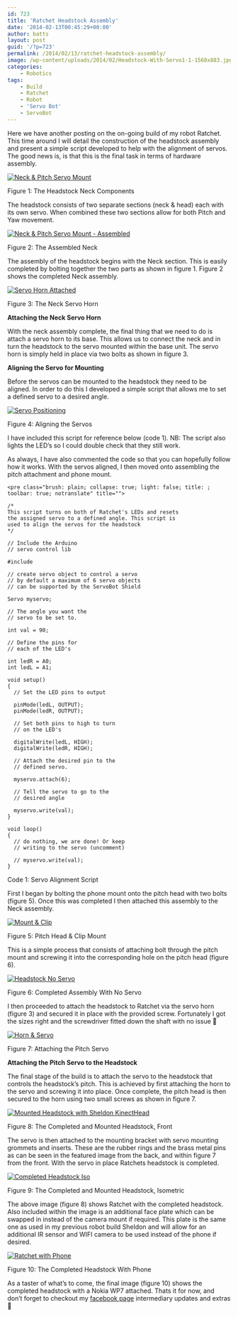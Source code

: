 ```yaml
---
id: 723
title: 'Ratchet Headstock Assembly'
date: '2014-02-13T00:45:29+00:00'
author: batts
layout: post
guid: '/?p=723'
permalink: /2014/02/13/ratchet-headstock-assembly/
image: /wp-content/uploads/2014/02/Headstock-With-Servo1-1-1568x883.jpg
categories:
    - Robotics
tags:
    - Build
    - Ratchet
    - Robot
    - 'Servo Bot'
    - ServoBot
---
```


Here we have another posting on the on-going build of my robot Ratchet. This time around I will detail the construction of the headstock assembly and present a simple script developed to help with the alignment of servos. The good news is, is that this is the final task in terms of hardware assembly.

[![Neck & Pitch Servo Mount](/wp-content/uploads/2014/02/Neck-Pitch-Servo-Mount-1024x576.jpg)](/wp-content/uploads/2014/02/Neck-Pitch-Servo-Mount.jpg)

<span class="caption">Figure 1: The Headstock Neck Components</span>

The headstock consists of two separate sections (neck &amp; head) each with its own servo. When combined these two sections allow for both Pitch and Yaw movement.

[![Neck & Pitch Servo Mount - Assembled](/wp-content/uploads/2014/02/Neck-Pitch-Servo-Mount-Assembled-1024x576.jpg)](/wp-content/uploads/2014/02/Neck-Pitch-Servo-Mount-Assembled.jpg)

<span class="caption">Figure 2: The Assembled Neck</span>

The assembly of the headstock begins with the Neck section. This is easily completed by bolting together the two parts as shown in figure 1. Figure 2 shows the completed Neck assembly.

[![Servo Horn Attached](/wp-content/uploads/2014/02/Servo-Horn-Attached-1024x576.jpg)](/wp-content/uploads/2014/02/Servo-Horn-Attached.jpg)

<span class="caption">Figure 3: The Neck Servo Horn</span>

**Attaching the Neck Servo Horn**

With the neck assembly complete, the final thing that we need to do is attach a servo horn to its base. This allows us to connect the neck and in turn the headstock to the servo mounted within the base unit. The servo horn is simply held in place via two bolts as shown in figure 3.

**Aligning the Servo for Mounting**

Before the servos can be mounted to the headstock they need to be aligned. In order to do this I developed a simple script that allows me to set a defined servo to a desired angle.

[![Servo Positioning](/wp-content/uploads/2014/02/Servo-Positioning-1024x576.jpg)](/wp-content/uploads/2014/02/Servo-Positioning.jpg)

<span class="caption">Figure 4: Aligning the Servos</span>

I have included this script for reference below (code 1). NB: The script also lights the LED’s so I could double check that they still work.

As always, I have also commented the code so that you can hopefully follow how it works. With the servos aligned, I then moved onto assembling the pitch attachment and phone mount.

```
<pre class="brush: plain; collapse: true; light: false; title: ; toolbar: true; notranslate" title="">

/*
This script turns on both of Ratchet's LEDs and resets
the assigned servo to a defined angle. This script is
used to align the servos for the headstock
*/

// Include the Arduino
// servo control lib

#include

// create servo object to control a servo
// by default a maximum of 6 servo objects
// can be supported by the ServoBot Shield

Servo myservo;

// The angle you want the
// servo to be set to.

int val = 90;

// Define the pins for
// each of the LED's

int ledR = A0;
int ledL = A1;

void setup()
{
  // Set the LED pins to output

  pinMode(ledL, OUTPUT);
  pinMode(ledR, OUTPUT);

  // Set both pins to high to turn
  // on the LED's

  digitalWrite(ledL, HIGH);
  digitalWrite(ledR, HIGH);

  // Attach the desired pin to the
  // defined servo.

  myservo.attach(6);

  // Tell the servo to go to the
  // desired angle

  myservo.write(val);
}

void loop()
{
  // do nothing, we are done! Or keep
  // writing to the servo (uncomment)

  // myservo.write(val);
}

```

<span class="caption">Code 1: Servo Alignment Script</span>

First I began by bolting the phone mount onto the pitch head with two bolts (figure 5). Once this was completed I then attached this assembly to the Neck assembly.

[![Mount & Clip](/wp-content/uploads/2014/02/Mount-Clip-1024x576.jpg)](/wp-content/uploads/2014/02/Mount-Clip.jpg)

<span class="caption">Figure 5: Pitch Head &amp; Clip Mount</span>

This is a simple process that consists of attaching bolt through the pitch mount and screwing it into the corresponding hole on the pitch head (figure 6).

[![Headstock No Servo](/wp-content/uploads/2014/02/Headstock-No-Servo-1024x576.jpg)](/wp-content/uploads/2014/02/Headstock-No-Servo.jpg)

<span class="caption">Figure 6: Completed Assembly With No Servo</span>

I then proceeded to attach the headstock to Ratchet via the servo horn (figure 3) and secured it in place with the provided screw. Fortunately I got the sizes right and the screwdriver fitted down the shaft with no issue 🙂

[![Horn & Servo](/wp-content/uploads/2014/02/Horn-Servo-1024x576.jpg)](/wp-content/uploads/2014/02/Horn-Servo.jpg)

<span class="caption">Figure 7: Attaching the Pitch Servo</span>

**Attaching the Pitch Servo to the Headstock**

The final stage of the build is to attach the servo to the headstock that controls the headstock’s pitch. This is achieved by first attaching the horn to the servo and screwing it into place. Once complete, the pitch head is then secured to the horn using two small screws as shown in figure 7.

[![Mounted Headstock with Sheldon KinectHead](/wp-content/uploads/2014/02/Mounted-Headstock-with-Sheldon-KinectHead-1024x576.jpg)](/wp-content/uploads/2014/02/Mounted-Headstock-with-Sheldon-KinectHead.jpg)

<span class="caption">Figure 8: The Completed and Mounted Headstock, Front</span>

The servo is then attached to the mounting bracket with servo mounting grommets and inserts. These are the rubber rings and the brass metal pins as can be seen in the featured image from the back, and within figure 7 from the front. With the servo in place Ratchets headstock is completed.

[![Completed Headstock Iso](/wp-content/uploads/2014/02/Completed-Headstock-Iso-1024x576.jpg)](/wp-content/uploads/2014/02/Completed-Headstock-Iso.jpg)

<span class="caption">Figure 9: The Completed and Mounted Headstock, Isometric</span>

The above image (figure 8) shows Ratchet with the completed headstock. Also included within the image is an additional face plate which can be swapped in instead of the camera mount if required. This plate is the same one as used in my previous robot build Sheldon and will allow for an additional IR sensor and WIFI camera to be used instead of the phone if desired.

[![Ratchet with Phone](/wp-content/uploads/2014/02/Ratchet-with-Phone-1024x576.jpg)](/wp-content/uploads/2014/02/Ratchet-with-Phone.jpg)

<span class="caption">Figure 10: The Completed Headstock With Phone</span>

As a taster of what’s to come, the final image (figure 10) shows the completed headstock with a Nokia WP7 attached. Thats it for now, and don’t forget to checkout my [facebook page](https://www.facebook.com/ADropInTheDigitalOcean "My facebook page") intermediary updates and extras 🙂